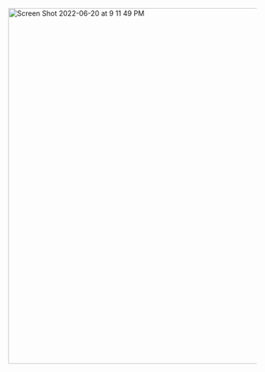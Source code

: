 <img width="722" alt="Screen Shot 2022-06-20 at 9 11 49 PM" src="https://user-images.githubusercontent.com/71736629/174714840-21383b4d-b727-4772-8d7d-e02227dbfd69.png">



<!--
**reportaman/reportaman** is a ✨ _special_ ✨ repository because its `README.md` (this file) appears on your GitHub profile.

Here are some ideas to get you started:

- 🔭 I’m currently working on ...
- 🌱 I’m currently learning ...
- 👯 I’m looking to collaborate on ...
- 🤔 I’m looking for help with ...
- 💬 Ask me about ...
- 📫 How to reach me: ...
- 😄 Pronouns: ...
- ⚡ Fun fact: ...
-->
